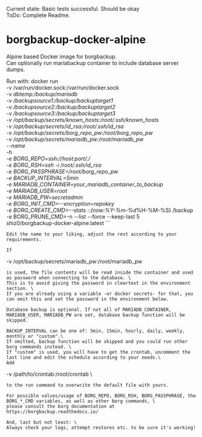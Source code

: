 Current state: Basic tests successful. Should be okay \
ToDo: Complete Readme.


# borgbackup-docker-alpine
Alpine based Docker image for borgbackup.\
Can optionally run mariabackup container to include database server dumps.

Run with:
docker run \
-v /var/run/docker.sock:/var/run/docker.sock \
-v <youruniquename>_dbtemp:/backup/mariadb \
-v /backupsource1:/backup/backuptarget1 \
-v /backupsource2:/backup/backuptarget2 \
-v /backupsource3:/backup/backuptarget3 \
-v /opt/backup/secrets/known_hosts:/root/.ssh/known_hosts \
-v /opt/backup/secrets/id_rsa:/root/.ssh/id_rsa \
-v /opt/backup/secrets/borg_repo_pw:/root/borg_repo_pw \
-v /opt/backup/secrets/mariadb_pw:/root/mariadb_pw \
--name <youruniquename> \
-h <youruniquename> \
-e BORG_REPO=ssh://host:port/./<reponame> \
-e BORG_RSH=ssh -i /root/.ssh/id_rsa \
-e BORG_PASSPHRASE=/root/borg_repo_pw \
-e BACKUP_INTERVAL=5min \
-e MARIADB_CONTAINER=your_mariadb_container_to_backup \
-e MARIADB_USER=root \
-e MARIADB_PW=secretadmin \
-e BORG_INIT_CMD=--encryption=repokey \
-e BORG_CREATE_CMD=--stats ::{now:%Y-%m-%d_%H-%M-%S} /backup \
-e BORG_PRUNE_CMD=-n --list --force --keep-last 5 \
shiz0/borgbackup-docker-alpine:latest ```

```
Edit the name to your liking, adjust the rest according to your requirements.

If 
```
-v /opt/backup/secrets/mariadb_pw:/root/mariadb_pw
```
is used, the file contents will be read inside the container and used as password when connecting to the database. \
This is to avoid giving the password in cleartext in the environment section. \
If you are already using a variable -or docker secrets- for that, you can omit this and set the password in the environment below.

Database backup is optional. If not all of MARIADB_CONTAINER, MARIADB_USER, MARIADB_PW are set, database backup function will be skipped.

BACKUP_INTERVAL can be one of: 5min, 15min, hourly, daily, weekly, monthly or "custom".\
If omitted, backup function will be skipped and you could run other borg commands instead. \
If "custom" is used, you will have to get the crontab, uncomment the last line and edit the schedule according to your needs.\
Add
```
-v /path/to/crontab:/root/crontab \
```
to the run command to overwrite the default file with yours.

For possible values/usage of BORG_REPO, BORG_RSH, BORG_PASSPHRASE, the BORG_*_CMD variables, as well as other borg commands, \
please consult the borg documentation at https://borgbackup.readthedocs.io/

And, last but not least: \
Always check your logs, attempt restores etc. to be sure it's working!

